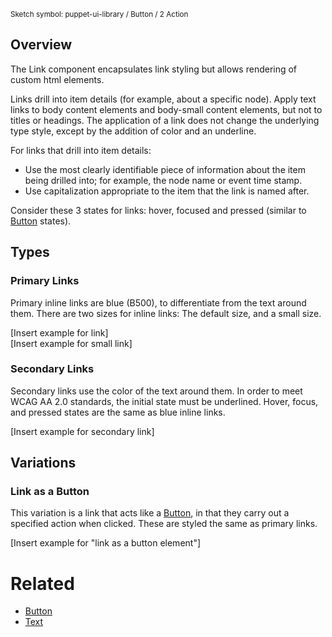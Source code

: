 <small class="rsg--pathline-29">Sketch symbol: puppet-ui-library / Button / 2 Action</small>

## Overview

The Link component encapsulates link styling but allows rendering of custom html elements.

Links drill into item details (for example, about a specific node). Apply text links to body content elements and body-small content elements, but not to titles or headings. The application of a link does not change the underlying type style, except by the addition of color and an underline.

For links that drill into item details:
* Use the most clearly identifiable piece of information about the item being drilled into; for example, the node name or event time stamp.
* Use capitalization appropriate to the item that the link is named after.

Consider these 3 states for links: hover, focused and pressed (similar to [Button](http://designsystem.puppetlabs.net/components/#button) states). 

## Types
### Primary Links
Primary inline links are blue (B500), to differentiate from the text around them. There are two sizes for inline links: The default size, and a small size. 

[Insert example for link]\
[Insert example for small link]


### Secondary Links
Secondary links use the color of the text around them. In order to meet WCAG AA 2.0 standards, the initial state must be underlined. Hover, focus, and pressed states are the same as blue inline links.

[Insert example for secondary link]

## Variations
### Link as a Button
This variation is a link that acts like a [Button](http://designsystem.puppetlabs.net/components/#button), in that they carry out a specified action when clicked. These are styled the same as primary links.

[Insert example for "link as a button element"]


# Related
*  [Button](http://designsystem.puppetlabs.net/components/#button) 
*  [Text](http://designsystem.puppetlabs.net/components/#text) 
